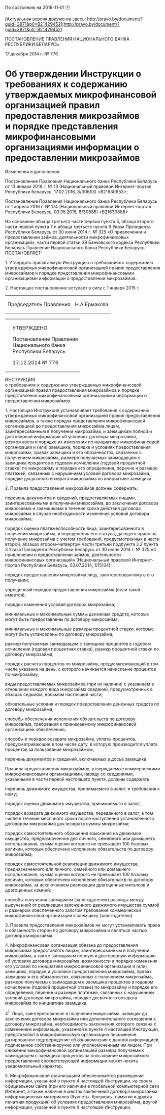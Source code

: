 По состоянию на 2018-11-01 &#x1F550;

[Актуальная версия документа здесь: http://pravo.by/document/?guid=3871&p0=B21429452](http://pravo.by/document/?guid=3871&p0=B21429452)

<p>ПОСТАНОВЛЕНИЕ ПРАВЛЕНИЯ НАЦИОНАЛЬНОГО БАНКА РЕСПУБЛИКИ БЕЛАРУСЬ</p>
<p>17 декабря 2014 г. № 776</p>
<h1>Об утверждении Инструкции о требованиях к содержанию утверждаемых микрофинансовой организацией правил предоставления микрозаймов и порядке представления микрофинансовыми организациями информации о предоставлении микрозаймов</h1>
<p>Изменения и дополнения:</p>
<p>Постановление Правления Национального банка Республики Беларусь от 13 января 2016 г. № 13 (Национальный правовой Интернет-портал Республики Беларусь, 17.02.2016, 8/30653) &lt;B21630653&gt;;</p>
<p>Постановление Правления Национального банка Республики Беларусь от 1 апреля 2016 г. № 174 (Национальный правовой Интернет-портал Республики Беларусь, 03.05.2016, 8/30888) &lt;B21630888&gt;</p>
<p></p>
<p>На основании абзаца третьего части первой пункта 5, абзаца второго части первой пункта 7 и абзаца третьего пункта 9 Указа Президента Республики Беларусь от 30 июня 2014 г. № 325 «О привлечении и предоставлении займов, деятельности микрофинансовых организаций», части первой статьи 39 Банковского кодекса Республики Беларусь Правление Национального банка Республики Беларусь ПОСТАНОВЛЯЕТ:</p>
<p>1. Утвердить прилагаемую Инструкцию о требованиях к содержанию утверждаемых микрофинансовой организацией правил предоставления микрозаймов и порядке представления микрофинансовыми организациями информации о предоставлении микрозаймов.</p>
<p>2. Настоящее постановление вступает в силу с 1 января 2015 г.</p>
<p></p>
<table><tr>
<td><p>Председатель Правления</p></td>
<td><p>Н.А.Ермакова</p></td>
</tr></table>
<p></p>
<table><tr>
<td><p></p></td>
<td>
<p>УТВЕРЖДЕНО</p>
<p>Постановление Правления <br>Национального банка <br>Республики Беларусь</p>
<p>17.12.2014 № 776</p>
</td>
</tr></table>
<p>ИНСТРУКЦИЯ<br>о требованиях к содержанию утверждаемых микрофинансовой организацией правил предоставления микрозаймов и порядке представления микрофинансовыми организациями информации о предоставлении микрозаймов</p>
<p>1. Настоящая Инструкция устанавливает требования к содержанию утверждаемых микрофинансовой организацией правил предоставления микрозаймов, а также порядок представления микрофинансовой организацией до предоставления микрозайма лицам, заинтересованным в получении микрозайма, и заемщикам полной и достоверной информации об условиях договора микрозайма, возможности и порядке их изменения по инициативе микрофинансовой организации и (или) заемщика, порядке и условиях предоставления микрозайма, правах заемщика и его обязанностях, связанных с получением микрозайма, размере получаемых заимодавцем с заемщика процентов в годовом исчислении (годовой процентной ставке) по микрозайму и порядке его определения, перечне и размере платежей, связанных с нарушением условий договора микрозайма, порядке досрочного возврата микрозайма по инициативе заемщика.</p>
<p>2. Правила предоставления микрозаймов должны содержать:</p>
<p>перечень документов и сведений, предоставляемых лицами, заинтересованными в получении микрозайма, до заключения договора микрозайма и заемщиками в течение срока действия договора микрозайма в случае необходимости изменения условий договора микрозайма;</p>
<p>порядок оценки платежеспособности лица, заинтересованного в получении микрозайма, и определения его статуса, дающего право на получение микрозайма с учетом требований, предусмотренных в части второй, абзацах втором–четвертом части третьей подпункта 3.2 пункта 3 Указа Президента Республики Беларусь от 30 июня 2014 г. № 325 «О привлечении и предоставлении займов, деятельности микрофинансовых организаций» (Национальный правовой Интернет-портал Республики Беларусь, 03.07.2014, 1/15134);</p>
<p>порядок предоставления микрозайма лицу, заинтересованному в его получении;</p>
<p>упрощенный порядок предоставления микрозайма (если такой имеется);</p>
<p>порядок изменения условий договора микрозайма;</p>
<p>минимальные и максимальные суммы денежных средств, которые могут быть предоставлены по договору микрозайма;</p>
<p>минимальные и максимальные размеры процентной ставки, которые могут быть установлены по договору микрозайма;</p>
<p>размер получаемых заимодавцем с заемщика процентов в годовом исчислении (годовая процентная ставка), размер процентной ставки по договору микрозайма;</p>
<p>порядок расчета процентов по микрозайму, предусматривающий в том числе указание на день, с которого начинается начисление процентов по микрозайму;</p>
<p>виды предоставляемых микрозаймов (при их наличии) с указанием в отношении каждого вида микрозайма сведений, предусмотренных в абзацах седьмом, восьмом настоящей части;</p>
<p>обязательные условия и порядок предоставления денежных средств по договору микрозайма;</p>
<p>способы обеспечения исполнения обязательств по договору микрозайма, требования к принимаемому микрофинансовой организацией обеспечению;</p>
<p>способы и порядок возврата микрозайма, уплаты процентов, предусматривающие в том числе дату, в которую производится уплата процентов за пользование микрозаймом;</p>
<p>перечень документов и сведений, включаемых в досье заемщика.</p>
<p>Правила предоставления микрозаймов, утверждаемые коммерческими микрофинансовыми организациями, наряду со сведениями, указанными в части первой настоящего пункта, должны содержать:</p>
<p>перечень движимого имущества, принимаемого в залог, и требования к нему;</p>
<p>порядок оценки движимого имущества, принимаемого в залог;</p>
<p>порядок возврата движимого имущества, переданного в залог, в том числе в течение месячного срока после наступления установленного договором микрозайма дня возврата суммы микрозайма;</p>
<p>порядок самостоятельного обращения взыскания на движимое имущество, предназначенное для личного, семейного или домашнего использования, сумма оценки которого не превышает 100 базовых величин, которым обеспечено исполнение обязательств по договору микрозайма;</p>
<p>порядок самостоятельной реализации движимого имущества, предназначенного для личного, семейного или домашнего использования, сумма оценки которого не превышает 100 базовых величин, которым обеспечено исполнение обязательств по договору микрозайма, за исключением реализации драгоценных металлов и драгоценных камней;</p>
<p>способы получения заемщиком (залогодателем) разницы между вырученной от реализации заложенного движимого имущества суммой и размером обеспеченного залогом требования коммерческой микрофинансовой организации к заемщику (залогодателю).</p>
<p>3. Правила предоставления микрозаймов не могут устанавливать права и обязанности сторон по договору микрозайма и являться частью договора микрозайма.</p>
<p>4. Микрофинансовая организация обязана до предоставления микрозайма предоставлять лицам, заинтересованным в получении микрозайма, а также заемщикам полную и достоверную информацию об условиях договора микрозайма, возможности и порядке изменения его условий по инициативе микрофинансовой организации и (или) заемщика, порядке и условиях предоставления микрозайма, правах заемщика и его обязанностях, связанных с получением микрозайма, размере получаемых заимодавцем с заемщика процентов в годовом исчислении (годовой процентной ставке) по микрозайму и порядке его определения, перечне и размере платежей, связанных с нарушением условий договора микрозайма, порядке досрочного возврата микрозайма по инициативе заемщика.</p>
<p>4<sup>1</sup>. Лицо, заинтересованное в получении микрозайма, заемщик до заключения договора микрозайма или дополнительного соглашения к договору микрозайма, необходимость заключения которого связана с изменением информации, указанной в пункте 4 настоящей Инструкции, представляют в микрофинансовую организацию письменное датированное подтверждение об ознакомлении с данной информацией, подписанное собственноручно или уполномоченным им лицом. При снижении микрофинансовой организацией размера получаемых заимодавцем с заемщика процентов за пользование микрозаймом предоставление соответствующей информации может носить уведомительный характер.</p>
<p>5. Микрофинансовой организацией обеспечивается размещение информации, указанной в пункте 4 настоящей Инструкции, на своем официальном сайте (при его наличии) в глобальной компьютерной сети Интернет, а также наличие в местах заключения договора микрозайма информационных материалов (буклеты, брошюры, памятки и другая печатная продукция) об условиях предоставления микрозайма, другой информации, указанной в пункте 4 настоящей Инструкции.</p>
<p></p>